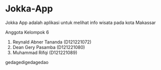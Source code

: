 # Jokka-App

Jokka App adalah aplikasi untuk melihat info wisata pada kota Makassar


Anggota Kelompok 6 
1. Reynald Abner Tananda (D121221072)
2. Dean Gery Pasamba (D121221080)
3. Muhammad Rifqi (D121221089)

gedagedigedagedao
